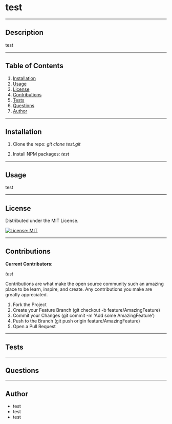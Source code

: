 
  # **test**

  ---
  
  ## **Description**
  
  test
  
  ---
  
  ## **Table of Contents**
  
  1. [Installation](#Installation)
  2. [Usage](#Usage)
  3. [License](#License)
  4. [Contributions](#Contributions)
  5. [Tests](#Tests)
  6. [Questions](#Questions)
  7. [Author](#Author)
  
  ---
  
  ## **Installation**
  
  1. Clone the repo: _git clone test.git_
  
  2. Install NPM packages: _test_
  
  ---
  
  ## **Usage**
  
  test
  
  ---
  
  ## **License**
  
  Distributed under the MIT License.

  [![License: MIT](https://img.shields.io/badge/License-MIT-yellow.svg)](https://opensource.org/licenses/MIT)

  ---
  
  ## **Contributions**
  
  **Current Contributors:**
  
  _test_
  
  Contributions are what make the open source community such an amazing place to be learn, inspire, and create. Any contributions you make are greatly appreciated.
  
  
1. Fork the Project
2. Create your Feature Branch (git checkout -b feature/AmazingFeature)
3. Commit your Changes (git commit -m 'Add some AmazingFeature')
4. Push to the Branch (git push origin feature/AmazingFeature)
5. Open a Pull Request
  
  ---
  
  ## **Tests**
  
  ---
  
  ## **Questions**
  
  ---
  
  ## **Author**
  
  - test
  - test
  - test
  
  
